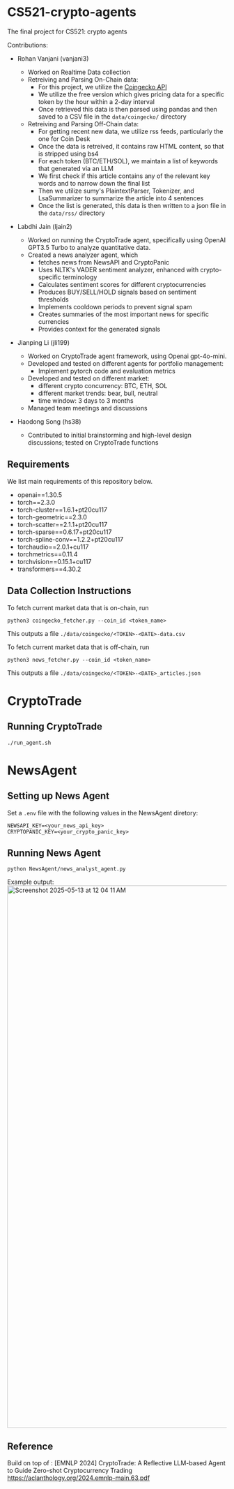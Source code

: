# CS521-crypto-agents

The final project for CS521: crypto agents

Contributions:

- Rohan Vanjani (vanjani3)

  - Worked on Realtime Data collection
  - Retreiving and Parsing On-Chain data:
    - For this project, we utilize the [Coingecko API](https://support.coingecko.com/hc/en-us/categories/4538696187673-CoinGecko-API)
    - We utilize the free version which gives pricing data for a specific token by the hour within a 2-day interval
    - Once retrieved this data is then parsed using pandas and then saved to a CSV file in the `data/coingecko/` directory
  - Retreiving and Parsing Off-Chain data:
    - For getting recent new data, we utilize rss feeds, particularly the one for Coin Desk
    - Once the data is retreived, it contains raw HTML content, so that is stripped using bs4
    - For each token (BTC/ETH/SOL), we maintain a list of keywords that generated via an LLM
    - We first check if this article contains any of the relevant key words and to narrow down the final list
    - Then we utilize sumy's PlaintextParser, Tokenizer, and LsaSummarizer to summarize the article into 4 sentences
    - Once the list is generated, this data is then written to a json file in the `data/rss/` directory

- Labdhi Jain (ljain2)
  - Worked on running the CryptoTrade agent, specifically using OpenAI GPT3.5 Turbo to analyze quantitative data.
  - Created a news analyzer agent, which
    - fetches news from NewsAPI and CryptoPanic
    - Uses NLTK's VADER sentiment analyzer, enhanced with crypto-specific terminology
    - Calculates sentiment scores for different cryptocurrencies
    - Produces BUY/SELL/HOLD signals based on sentiment thresholds
    - Implements cooldown periods to prevent signal spam
    - Creates summaries of the most important news for specific currencies
    - Provides context for the generated signals
- Jianping Li (jli199)
  - Worked on CryptoTrade agent framework, using Openai gpt-4o-mini.
  - Developed and tested on different agents for portfolio management:
    - Implement pytorch code and evaluation metrics
  - Developed and tested on different market:
    - different crypto concurrency: BTC, ETH, SOL
    - different market trends: bear, bull, neutral
    - time window: 3 days to 3 months
  - Managed team meetings and discussions
- Haodong Song (hs38)
  - Contributed to initial brainstorming and high-level design discussions; tested on CryptoTrade functions

## Requirements

We list main requirements of this repository below.

- openai==1.30.5
- torch==2.3.0
- torch-cluster==1.6.1+pt20cu117
- torch-geometric==2.3.0
- torch-scatter==2.1.1+pt20cu117
- torch-sparse==0.6.17+pt20cu117
- torch-spline-conv==1.2.2+pt20cu117
- torchaudio==2.0.1+cu117
- torchmetrics==0.11.4
- torchvision==0.15.1+cu117
- transformers==4.30.2

## Data Collection Instructions

To fetch current market data that is on-chain, run

```$
python3 coingecko_fetcher.py --coin_id <token_name>
```

This outputs a file `./data/coingecko/<TOKEN>-<DATE>-data.csv`

To fetch current market data that is off-chain, run

```$
python3 news_fetcher.py --coin_id <token_name>
```

This outputs a file `./data/coingecko/<TOKEN>-<DATE>_articles.json`

# CryptoTrade

## Running CryptoTrade

```
./run_agent.sh
```

# NewsAgent

## Setting up News Agent

Set a `.env` file with the following values in the NewsAgent diretory:

```
NEWSAPI_KEY=<your_news_api_key>
CRYPTOPANIC_KEY=<your_crypto_panic_key>
```

## Running News Agent

`python NewsAgent/news_analyst_agent.py`

Example output:
<img width="1243" alt="Screenshot 2025-05-13 at 12 04 11 AM" src="https://github.com/user-attachments/assets/050ed5cd-b74b-43b4-9d17-45d942bc7fa2" />

## Reference

Build on top of :
[EMNLP 2024] CryptoTrade: A Reflective LLM-based Agent to Guide Zero-shot Cryptocurrency Trading https://aclanthology.org/2024.emnlp-main.63.pdf
